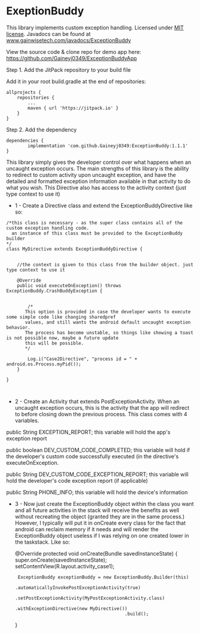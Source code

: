 # ExeptionBuddy
This library implements custom exception handling. 
Licensed under [MIT license](LICENSE).
Javadocs can be found at www.gainwisetech.com/javadocs/ExceptionBuddy

View the source code & clone repo for demo app here:
https://github.com/Gaineyj0349/ExceptionBuddyApp




Step 1. Add the JitPack repository to your build file

Add it in your root build.gradle at the end of repositories:

	allprojects {
		repositories {
			...
			maven { url 'https://jitpack.io' }
		}
	}
	
	
Step 2. Add the dependency

	dependencies {
	        implementation 'com.github.Gaineyj0349:ExceptionBuddy:1.1.1'
	}


This library simply gives the developer control over what happens when an uncaught exception occurs. 
The main strengths of this library is the ability to redirect to custom activity upon uncaught exception, and have the detailed and formatted exception information available in that activity to do what you wish. This Directive also has access to the activity context (just type context to use it)

 - 1 -
Create a Directive class and extend the ExceptionBuddyDirective like so:

```
/*this class is necessary - as the super class contains all of the custom exception handling code.
  an instance of this class must be provided to the ExceptionBuddy builder
*/
class MyDirective extends ExceptionBuddyDirective {


    //the context is given to this class from the builder object. just type context to use it

    @Override
    public void executeOnException() throws ExceptionBuddy.CrashBuddyException {


        /*
       This option is provided in case the developer wants to execute some simple code like changing sharedpref
       values, and still wants the android default uncaught exception behavior.
       The process has become unstable, so things like showing a toast is not possible now, maybe a future update
       this will be possible.
       */

        Log.i("Case2Directive", "process id = " + android.os.Process.myPid());
    }

}

	
```

 - 2 - 
Create an Activity that extends PostExceptionActivity. When an uncaught exception occurs, this is the activity that the app will 	  redirect to before closing down the previous process. This class comes with 4 variables.
 
  public String EXCEPTION_REPORT; 
  this variable will hold the app's exception report
  
  public boolean DEV_CUSTOM_CODE_COMPLETED;
  this variable will hold if the developer's custom code successfully executed (in the directive's executeOnException.
  
  public String DEV_CUSTOM_CODE_EXCEPTION_REPORT;
  this variable will hold the developer's code exception report (if applicable)
  
  public String PHONE_INFO;
  this variable will hold the device's information
  

    
   
 - 3 - 
Now just create the ExceptionBuddy object within the class you want and all future activities in the stack will receive the benefits  as well without recreating the object (granted they are in the same process.) However, I typically will put it in onCreate every     class for the fact that android can reclaim memory if it needs and will render the ExceptionBuddy object useless if I was relying on one created lower in the taskstack. Like so:

	@Override
    protected void onCreate(Bundle savedInstanceState) {
        super.onCreate(savedInstanceState);
        setContentView(R.layout.activity_case1);

        ExceptionBuddy exceptionBuddy = new ExceptionBuddy.Builder(this)
                                                .automaticallyInvokePostExceptionActivity(true)
                                                .setPostExceptionActivity(MyPostExceptionActivity.class)
                                                .withExceptionDirective(new MyDirective())
                                                .build();



    }
	

	

